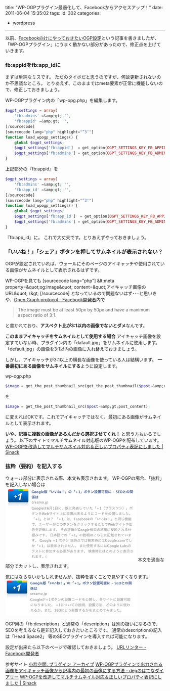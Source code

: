 title: "WP-OGPプラグイン最適化して、Facebookからアクセスアップ！"
date: 2011-06-04 15:35:02
tags:
id: 302
categories:
- wordpress
---

以前、[Facebook向けにやっておきたいOGP設定](http://creamo.jp/webtech/wp_for_facebook_ogp/ "Facebook向けにやっておきたいOGP設定")という記事を書きましたが、「WP-OGPプラグイン」にうまく動かない部分があったので、修正点を上げていきます。

### fb:appidをfb:app_idに

まずは単純なミスです。
ただのタイポだと思うのですが、何故更新されないのか不思議なところ。
とりあえず、このままではmeta要素が正常に機能しないので、修正しておきましょう。

WP-OGPプラグイン内の「wp-opg.php」を編集します。

```php
$ogpt_settings = array(
	'fb:admins' =&amp;gt; '',
	'fb:appid' =&amp;gt; '',
[/sourcecode]
[sourcecode lang="php" highlight="”3″"]
function load_wpogp_settings() {
    global $ogpt_settings;
    $ogpt_settings['fb:appid']  = get_option(OGPT_SETTINGS_KEY_FB_APPID);
    $ogpt_settings['fb:admins'] = get_option(OGPT_SETTINGS_KEY_FB_ADMINS);
}
```

上記部分の『fb:appid』を

```php
$ogpt_settings = array(
	'fb:admins' =&amp;gt; '',
	'fb:app_id' =&amp;gt; '',
[/sourcecode]
[sourcecode lang="php" highlight="”3″"]
function load_wpogp_settings() {
    global $ogpt_settings;
    $ogpt_settings['fb:app_id']  = get_option(OGPT_SETTINGS_KEY_FB_APPID);
    $ogpt_settings['fb:admins'] = get_option(OGPT_SETTINGS_KEY_FB_ADMINS);
}
```

『fb:app_id』に。
これで大丈夫です。とりあえずやっておきましょう。

### 「いいね！」「シェア」ボタンを押してサムネイルが表示されない？

OGPが設定されていれば、ウォールにそのページのアイキャッチや使用されている画像がサムネイルとして表示されるはずです。

WP-OGPを見ても
[sourcecode lang="php"]
&amp;lt;meta property=&amp;quot;og:image&amp;quot; content=&amp;quot;アイキャッチ画像のURL&amp;quot; /&amp;gt;
[/sourcecode]
となっているので問題ないはず･･･と思いきや、[Open Graph protocol - Facebook開発者](http://developers.facebook.com/docs/opengraph/ "Link to Open Graph protocol - Facebook開発者")内で

> The image must be at least 50px by 50px and have a maximum aspect ratio of 3:1.

と書かれており、**アスペクト比が3:1以内の画像でないとダメ**なんです。

**このままアイキャッチをサムネイルとして使用する場合**
アイキャッチ画像を設定すていない時、プラグイン内の「dafault.jpg」をサムネイルに使用します。
「default.jpg」の画像を3:1以内の画像に入れ替えておきましょう。

しかし、アイキャッチが3:1以上の横長な画像を使っている人は結構います。
**一番最初にある画像をサムネイルにする**ように設定します。

wp-ogp.php
```php
$image = get_the_post_thumbnail_src(get_the_post_thumbnail($post-&amp;gt;ID));
```
を
```php
$image = get_the_post_thumbnail_src($post-&amp;gt;post_content);
```
に変えればOKです。これでアイキャッチではなく、最初にある画像がサムネイルとして表示されます。

**いや、記事に複数の画像があるんだから選択させてくれ！**
と思う方もいるでしょう。
以下のサイトでマルチサムネイル対応版のWP-OGPを配布しています。
[WP-OGPを改造してマルチサムネイル対応＆正しいプロパティ表記にしました | Sinack](http://sinack.com/wordpress/wp-ogp-multithumb.html "Link to WP-OGPを改造してマルチサムネイル対応＆正しいプロパティ表記にしました | Sinack")

### 抜粋（要約）を記入する

ウォール部分に表示される際、本文も表示されます。
WP-OGPの場合、「抜粋」を記入しない場合は
![抜粋を記入していない場合は本文から適当な部分でカットされる](/wordpress/wp-ogp-fixed/description_sample.jpg "抜粋を記入していない場合は本文から適当な部分でカットされる")
本文を適当な部分でカットし、表示されます。

気にはならないかもしれませんが、抜粋を書くことで見やすくなります。![抜粋を記入した場合](/wordpress/wp-ogp-fixed/description_sample2.jpg "抜粋を記入した場合")

OGP用の「fb:description」と通常の「description」は別の扱いになるので、SEOを考えるなら是非記入しておきたいところです。
通常のdescriptionの記入は「Head Space2」 等のSEOプラグインを導入すれば可能になります。

設定が出来たら以下のページで確認しておきましょう。
[URLリンター - Facebook開発者](https://developers.facebook.com/tools/lint "Link to URLリンター - Facebook開発者")

参考サイト
[小粋空間: プラグイン アーカイブ](http://www.koikikukan.com/archives/cat_143.php "Link to 小粋空間: プラグイン アーカイブ")
[WP-OGPプラグインで出力される画像をアイキャッチ画像から記事内の最初の画像にする方法 - degのはてなダイアリー](http://deg84.com/2011/04/14/wp-ogp-eyecatch/ "Link to WP-OGPプラグインで出力される画像をアイキャッチ画像から記事内の最初の画像にする方法 - degのはてなダイアリー")
[WP-OGPを改造してマルチサムネイル対応＆正しいプロパティ表記にしました | Sinack](http://sinack.com/wordpress/wp-ogp-multithumb.html "Link to WP-OGPを改造してマルチサムネイル対応＆正しいプロパティ表記にしました | Sinack")
